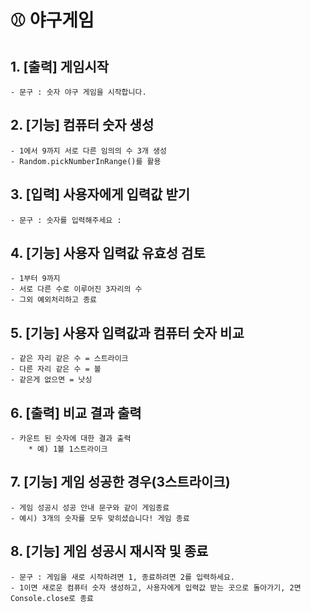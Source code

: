 # :baseball: 야구게임
## 1. [출력] 게임시작 
    - 문구 : 숫자 야구 게임을 시작합니다.
## 2. [기능] 컴퓨터 숫자 생성
    - 1에서 9까지 서로 다른 임의의 수 3개 생성
    - Random.pickNumberInRange()를 활용
## 3. [입력] 사용자에게 입력값 받기
    - 문구 : 숫자를 입력해주세요 : 
## 4. [기능] 사용자 입력값 유효성 검토
    - 1부터 9까지 
    - 서로 다른 수로 이루어진 3자리의 수
    - 그외 예외처리하고 종료
## 5. [기능] 사용자 입력값과 컴퓨터 숫자 비교
    - 같은 자리 같은 수 = 스트라이크
    - 다른 자리 같은 수 = 볼
    - 같은게 없으면 = 낫싱
## 6. [출력] 비교 결과 출력
    - 카운트 된 숫자에 대한 결과 출력 
        * 예) 1볼 1스트라이크
## 7. [기능] 게임 성공한 경우(3스트라이크)
    - 게임 성공시 성공 안내 문구와 같이 게임종료
    - 예시) 3개의 숫자를 모두 맞히셨습니다! 게임 종료
## 8. [기능] 게임 성공시 재시작 및 종료
    - 문구 : 게임을 새로 시작하려면 1, 종료하려면 2를 입력하세요.
    - 1이면 새로운 컴퓨터 숫자 생성하고, 사용자에게 입력값 받는 곳으로 돌아가기, 2면 Console.close로 종료


